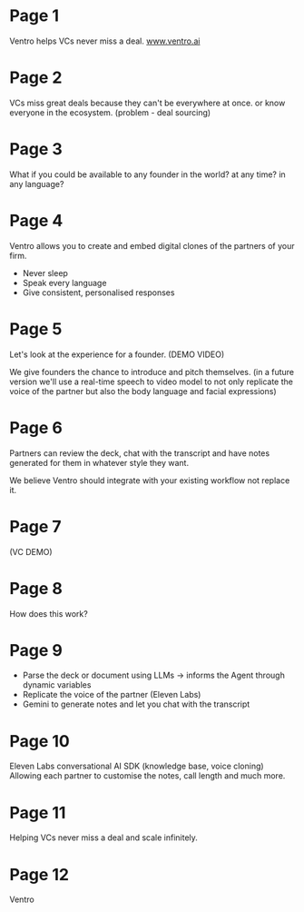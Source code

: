 # Page 1
Ventro helps VCs never miss a deal. 
www.ventro.ai

# Page 2
VCs miss great deals because they can't be everywhere at once. or know everyone in the ecosystem.
(problem - deal sourcing)

# Page 3
What if you could be available to any founder in the world? at any time? in any language? 

# Page 4
Ventro allows you to create and embed digital clones of the partners of your firm.
- Never sleep
- Speak every language
- Give consistent, personalised responses

# Page 5
Let's look at the experience for a founder.
(DEMO VIDEO)

We give founders the chance to introduce and pitch themselves.
(in a future version we'll use a real-time speech to video model to not only replicate the voice of the partner but also the body language and facial expressions)

# Page 6
Partners can review the deck, chat with the transcript and have notes generated for them in whatever style they want.

We believe Ventro should integrate with your existing workflow not replace it.

# Page 7
(VC DEMO)

# Page 8
How does this work?

# Page 9
- Parse the deck or document using LLMs -> informs the Agent through dynamic variables
- Replicate the voice of the partner (Eleven Labs)
- Gemini to generate notes and let you chat with the transcript

# Page 10
Eleven Labs conversational AI SDK (knowledge base, voice cloning)
Allowing each partner to customise the notes, call length and much more.


# Page 11
Helping VCs never miss a deal and scale infinitely.

# Page 12
Ventro


